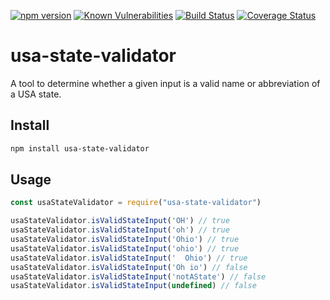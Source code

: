 [![npm version](https://badge.fury.io/js/usa-state-validator.svg)](https://badge.fury.io/js/usa-state-validator)
[![Known Vulnerabilities](https://snyk.io/test/github/christinepoydence/usa-state-validator/badge.svg?targetFile=package.json)](https://snyk.io/test/github/christinepoydence/usa-state-validator?targetFile=package.json)
[![Build Status](https://travis-ci.com/christinepoydence/usa-state-validator.svg?branch=main)](https://travis-ci.com/christinepoydence/usa-state-validator)
[![Coverage Status](https://coveralls.io/repos/github/christinepoydence/usa-state-validator/badge.svg?branch=main)](https://coveralls.io/github/christinepoydence/usa-state-validator?branch=main)

# usa-state-validator

A tool to determine whether a given input is a valid name or abbreviation of a USA state.

## Install

```bash
npm install usa-state-validator
```

## Usage

```javascript
const usaStateValidator = require("usa-state-validator")

usaStateValidator.isValidStateInput('OH') // true
usaStateValidator.isValidStateInput('oh') // true
usaStateValidator.isValidStateInput('Ohio') // true
usaStateValidator.isValidStateInput('ohio') // true
usaStateValidator.isValidStateInput('  Ohio') // true
usaStateValidator.isValidStateInput('Oh io') // false
usaStateValidator.isValidStateInput('notAState') // false
usaStateValidator.isValidStateInput(undefined) // false
```